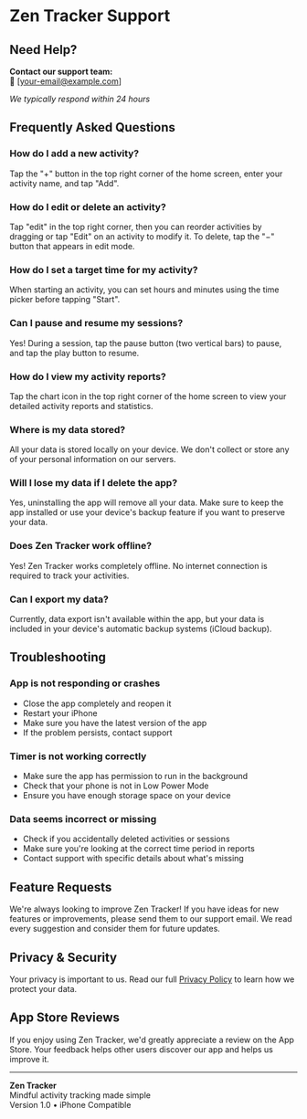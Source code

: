 # Zen Tracker Support

## Need Help?

**Contact our support team:**  
📧 [your-email@example.com]

*We typically respond within 24 hours*

## Frequently Asked Questions

### How do I add a new activity?
Tap the "+" button in the top right corner of the home screen, enter your activity name, and tap "Add".

### How do I edit or delete an activity?
Tap "edit" in the top right corner, then you can reorder activities by dragging or tap "Edit" on an activity to modify it. To delete, tap the "−" button that appears in edit mode.

### How do I set a target time for my activity?
When starting an activity, you can set hours and minutes using the time picker before tapping "Start".

### Can I pause and resume my sessions?
Yes! During a session, tap the pause button (two vertical bars) to pause, and tap the play button to resume.

### How do I view my activity reports?
Tap the chart icon in the top right corner of the home screen to view your detailed activity reports and statistics.

### Where is my data stored?
All your data is stored locally on your device. We don't collect or store any of your personal information on our servers.

### Will I lose my data if I delete the app?
Yes, uninstalling the app will remove all your data. Make sure to keep the app installed or use your device's backup feature if you want to preserve your data.

### Does Zen Tracker work offline?
Yes! Zen Tracker works completely offline. No internet connection is required to track your activities.

### Can I export my data?
Currently, data export isn't available within the app, but your data is included in your device's automatic backup systems (iCloud backup).

## Troubleshooting

### App is not responding or crashes
- Close the app completely and reopen it
- Restart your iPhone
- Make sure you have the latest version of the app
- If the problem persists, contact support

### Timer is not working correctly
- Make sure the app has permission to run in the background
- Check that your phone is not in Low Power Mode
- Ensure you have enough storage space on your device

### Data seems incorrect or missing
- Check if you accidentally deleted activities or sessions
- Make sure you're looking at the correct time period in reports
- Contact support with specific details about what's missing

## Feature Requests
We're always looking to improve Zen Tracker! If you have ideas for new features or improvements, please send them to our support email. We read every suggestion and consider them for future updates.

## Privacy & Security
Your privacy is important to us. Read our full [Privacy Policy](privacy-policy.html) to learn how we protect your data.

## App Store Reviews
If you enjoy using Zen Tracker, we'd greatly appreciate a review on the App Store. Your feedback helps other users discover our app and helps us improve it.

---

**Zen Tracker**  
Mindful activity tracking made simple  
Version 1.0 • iPhone Compatible